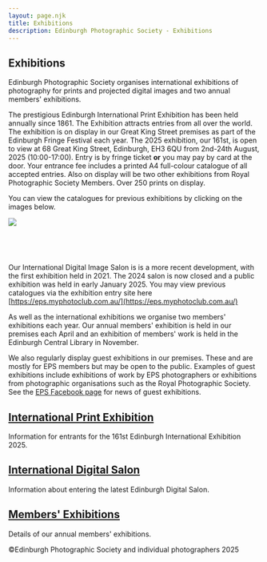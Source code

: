 ```yaml
---
layout: page.njk
title: Exhibitions
description: Edinburgh Photographic Society - Exhibitions
---
```


## Exhibitions

Edinburgh Photographic Society organises international exhibitions of photography for prints and projected digital images and two annual members' exhibitions.

The prestigious Edinburgh International Print Exhibition has been held annually since 1861. The Exhibition attracts entries from all over the world. The exhibition is on display in our Great King Street premises as part of the Edinburgh Fringe Festival each year. The 2025 exhibition, our 161st, is open to view at 68 Great King Street, Edinburgh, EH3 6QU from 2nd-24th August, 2025 (10:00-17:00). Entry is by fringe ticket **or** you may pay by card at the door. Your entrance fee includes a printed A4 full-colour catalogue of all accepted entries. Also on display will be two other exhibitions from Royal Photographic Society Members. Over 250 prints on display.

You can view the catalogues for previous exhibitions by clicking on the images below.

[![](/assets/images/Catalogue-2017-exhibitions-v2.jpg)](https://www.dropbox.com/scl/fi/n5inllbw74lhj9828nibv/Catalogue-2017.pdf?rlkey=mxeq9ut2ofp1fv2xr8tmoxv83&dl=0)

[![](data:image/gif;base64,R0lGODlhAQABAAAAACH5BAEKAAEALAAAAAABAAEAAAICTAEAOw==)](https://www.dropbox.com/scl/fi/hn552es0vbyfoiues3sm7/Catalogue-2018.pdf?rlkey=8xxsabqnawr4lv0ch17qt0djv&dl=0)

[![](data:image/gif;base64,R0lGODlhAQABAAAAACH5BAEKAAEALAAAAAABAAEAAAICTAEAOw==)](https://www.dropbox.com/scl/fi/wsxu1kft8c5ftaiyb77ma/Catalogue-2019.pdf?rlkey=3lut31u75lf2rw7oiqq89k7u3&dl=0)

[![](data:image/gif;base64,R0lGODlhAQABAAAAACH5BAEKAAEALAAAAAABAAEAAAICTAEAOw==)](https://www.dropbox.com/scl/fi/zhufo41nj91dswcz4h07n/Catalogue-2022.pdf?rlkey=j38iv1nb1gigeg29ncs181h7o&dl=0)

[![](data:image/gif;base64,R0lGODlhAQABAAAAACH5BAEKAAEALAAAAAABAAEAAAICTAEAOw==)](https://www.dropbox.com/scl/fi/lw9a3cr3pr9blm7mzmuq9/Catalogue-2023.pdf?rlkey=845f0klrugadydirr7a9uzc51&dl=0)

Our International Digital Image Salon is is a more recent development, with the first exhibition held in 2021. The 2024 salon is now closed and a public exhibition was held in early January 2025. You may view previous catalogues via the exhibition entry site here [https://eps.myphotoclub.com.au/](https://eps.myphotoclub.com.au/)

As well as the international exhibitions we organise two members' exhibitions each year. Our annual members' exhibition is held in our premises each April and an exhibition of members' work is held in the Edinburgh Central Library in November.

We also regularly display guest exhibitions in our premises. These and are mostly for EPS members but may be open to the public. Examples of guest exhibitions include exhibitions of work by EPS photographers or exhibitions from photographic organisations such as the Royal Photographic Society. See the [EPS Facebook page](https://www.facebook.com/EdinburghPhotographicSociety/) for news of guest exhibitions.

## [International Print Exhibition](/international-ex-entries/)

Information for entrants for the 161st Edinburgh International Exhibition 2025.

## [International Digital Salon](/international-pdi-entries/)

Information about entering the latest Edinburgh Digital Salon.

## [Members' Exhibitions](/members-exhibitions/)

Details of our annual members' exhibitions.

<p class="text-sm mt-12">©Edinburgh Photographic Society and individual photographers 2025</p>